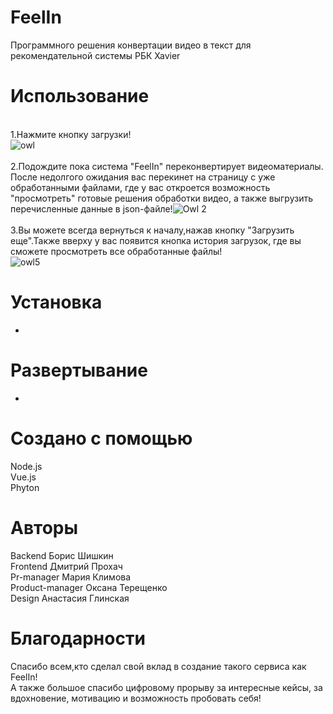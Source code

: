 # FeelIn
Программного решения конвертации видео в текст для рекомендательной системы РБК Xavier
# Использование
<br>1.Нажмите кнопку загрузки!
<br>![owl](https://user-images.githubusercontent.com/75037261/144600116-fb918ddd-ed7f-4869-b3bf-20cf93a53197.PNG)<br><br>
2.Подождите пока система "FeelIn" переконвертирует видеоматериалы. После недолгого ожидания вас перекинет на страницу с уже обработанными файлами, где у вас откроется возможность "просмотреть" готовые решения обработки видео, а также выгрузить перечисленные данные в json-файле!![Owl 2](https://user-images.githubusercontent.com/75037261/144598322-f499e7f2-cf47-4c91-94e1-bcdcbd87d4a0.PNG)
<br><br>
3.Вы можете всегда вернуться к началу,нажав кнопку "Загрузить еще".Также вверху у вас появится кнопка история загрузок, где вы сможете просмотреть все обработанные файлы!
<br>![owl5](https://user-images.githubusercontent.com/75037261/144600858-4c4f07ef-a9a6-4c84-bdc8-78a2f70110e9.PNG)<br>
# Установка
-
# Развертывание
-
# Создано с помощью
Node.js <br>
Vue.js <br>
Phyton <br>
# Авторы
Backend Борис Шишкин<br>
Frontend Дмитрий Прохач<br>
Pr-manager Мария Климова<br>
Product-manager Оксана Терещенко<br>
Design Анастасия Глинская
# Благодарности
Спасибо всем,кто сделал свой вклад в создание такого сервиса как FeelIn!<br>
А также большое спасибо цифровому прорыву за интересные кейсы, за вдохновение, мотивацию и возможность пробовать себя!
